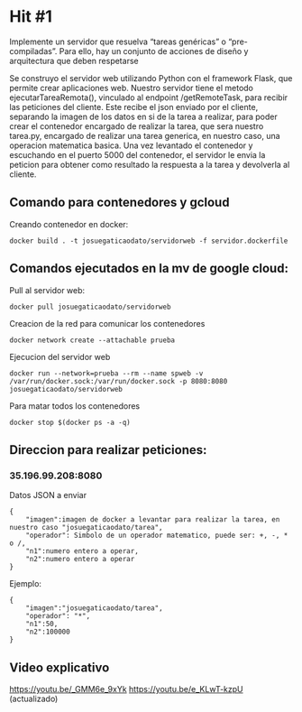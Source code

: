 # Hit #1
Implemente un servidor que resuelva “tareas genéricas” o “pre-compiladas”. Para ello, hay un conjunto de acciones de diseño y arquitectura que deben respetarse

Se construyo el servidor web utilizando Python con el framework Flask, que permite crear aplicaciones web.
Nuestro servidor tiene el metodo ejecutarTareaRemota(), vinculado al endpoint /getRemoteTask, para recibir las peticiones del cliente.
Este recibe el json enviado por el cliente, separando la imagen de los datos en si de la tarea a realizar, para poder crear el contenedor encargado de realizar la tarea, que sera nuestro tarea.py, encargado de realizar una tarea generica, en nuestro caso, una operacion matematica basica.
Una vez levantado el contenedor y escuchando en el puerto 5000 del contenedor, el servidor le envia la peticion para obtener como resultado la respuesta a la tarea y devolverla al cliente.

## Comando para contenedores y gcloud

Creando contenedor en docker:

``` 
docker build . -t josuegaticaodato/servidorweb -f servidor.dockerfile
```


## Comandos ejecutados en la mv de google cloud:

Pull al servidor web:

```
docker pull josuegaticaodato/servidorweb
```

Creacion de la red para comunicar los contenedores

```
docker network create --attachable prueba
```

Ejecucion del servidor web

```
docker run --network=prueba --rm --name spweb -v /var/run/docker.sock:/var/run/docker.sock -p 8080:8080 josuegaticaodato/servidorweb
```

Para matar todos los contenedores

```
docker stop $(docker ps -a -q)
```

## Direccion para realizar peticiones:

### 35.196.99.208:8080

Datos JSON a enviar 

```
{
    "imagen":imagen de docker a levantar para realizar la tarea, en nuestro caso "josuegaticaodato/tarea",
    "operador": Simbolo de un operador matematico, puede ser: +, -, * o /,
    "n1":numero entero a operar,
    "n2":numero entero a operar
}
```

Ejemplo:

```
{
    "imagen":"josuegaticaodato/tarea",
    "operador": "*",
    "n1":50,
    "n2":100000
}
```

## Video explicativo
https://youtu.be/_GMM6e_9xYk
https://youtu.be/e_KLwT-kzpU (actualizado)
